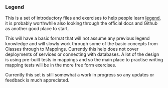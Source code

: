 ### Legend

This is a set of introductory files and exercises to help people learn [legend](https://legend.finos.org/), it is probably worthwhile also looking through the official docs and Github as another good place to start.

This will have a basic format that will not assume any previous legend knowledge and will slowly work through some of the basic concepts from Classes through to Mappings. Currently this help does not cover deployments of services or connecting with databases. A lot of the design is using pre-built tests in mappings and so the main place to practise writing mapping tests will be in the more free form exercises.

Currently this set is still somewhat a work in progress so any updates or feedback is much appreciated.